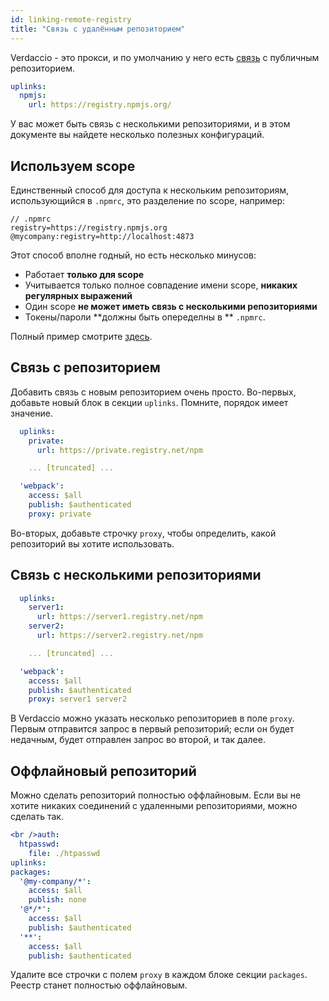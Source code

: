 ```yaml
---
id: linking-remote-registry
title: "Связь с удалённым репозиторием"
---
```


Verdaccio - это прокси, и по умолчанию у него есть [связь](uplinks.md) с публичным репозиторием.

```yaml
uplinks:
  npmjs:
    url: https://registry.npmjs.org/
```

У вас может быть связь с несколькими репозиториями, и в этом документе вы найдете несколько полезных конфигураций.

## Используем scope

Единственный способ для доступа к нескольким репозиториям, использующийся в `.npmrc`, это разделение по scope, например:

    // .npmrc
    registry=https://registry.npmjs.org
    @mycompany:registry=http://localhost:4873
    

Этот способ вполне годный, но есть несколько минусов:

* Работает **только для scope**
* Учитывается только полное совпадение имени scope, **никаких регулярных выражений**
* Один scope **не может иметь связь с несколькими репозиториями**
* Токены/пароли **должны быть опеределны в ** `.npmrc`.

Полный пример смотрите [здесь](https://stackoverflow.com/questions/54543979/npmrc-multiple-registries-for-the-same-scope/54550940#54550940).

## Связь с репозиторием

Добавить связь с новым репозиторием очень просто. Во-первых, добавьте новый блок в секции `uplinks`. Помните, порядок имеет значение.

```yaml
  uplinks:
    private:
      url: https://private.registry.net/npm

    ... [truncated] ...

  'webpack':
    access: $all
    publish: $authenticated
    proxy: private

```

Во-вторых, добавьте строчку `proxy`, чтобы определить, какой репозиторий вы хотите использовать.

## Связь с несколькими репозиториями

```yaml
  uplinks:
    server1:
      url: https://server1.registry.net/npm
    server2:
      url: https://server2.registry.net/npm

    ... [truncated] ...

  'webpack':
    access: $all
    publish: $authenticated
    proxy: server1 server2
```

В Verdaccio можно указать несколько репозиториев в поле `proxy`. Первым отправится запрос в первый репозиторий; если он будет недачным, будет отправлен запрос во второй, и так далее.

## Оффлайновый репозиторий

Можно сделать репозиторий полностью оффлайновым. Если вы не хотите никаких соединений с удаленными репозиториями, можно сделать так.

```yaml
<br />auth:
  htpasswd:
    file: ./htpasswd
uplinks:
packages:
  '@my-company/*':
    access: $all
    publish: none
  '@*/*':
    access: $all
    publish: $authenticated
  '**':
    access: $all
    publish: $authenticated
```

Удалите все строчки с полем `proxy` в каждом блоке секции `packages`. Реестр станет полностью оффлайновым.